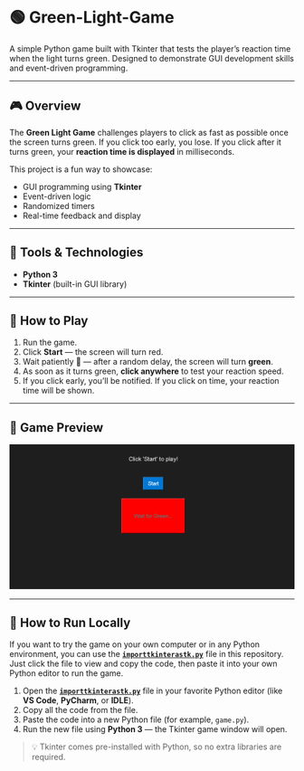 # 🟢 Green-Light-Game

A simple Python game built with Tkinter that tests the player’s reaction time when the light turns green. Designed to demonstrate GUI development skills and event-driven programming.

---

## 🎮 Overview

The **Green Light Game** challenges players to click as fast as possible once the screen turns green. If you click too early, you lose. If you click after it turns green, your **reaction time is displayed** in milliseconds.

This project is a fun way to showcase:
- GUI programming using **Tkinter**
- Event-driven logic
- Randomized timers
- Real-time feedback and display

---

## 🧰 Tools & Technologies

- **Python 3**
- **Tkinter** (built-in GUI library)

---

## 📝 How to Play

1. Run the game.  
2. Click **Start** — the screen will turn red.  
3. Wait patiently 👀 — after a random delay, the screen will turn **green**.  
4. As soon as it turns green, **click anywhere** to test your reaction speed.  
5. If you click early, you’ll be notified. If you click on time, your reaction time will be shown.

---

## 📸 Game Preview

![Game Preview](Capture.PNG)

---

## 🚀 How to Run Locally

If you want to try the game on your own computer or in any Python environment, you can use the [**`importtkinterastk.py`**](importtkinterastk.py) file in this repository. Just click the file to view and copy the code, then paste it into your own Python editor to run the game.

1. Open the [**`importtkinterastk.py`**](importtkinterastk.py) file in your favorite Python editor (like **VS Code**, **PyCharm**, or **IDLE**).  
2. Copy all the code from the file.  
3. Paste the code into a new Python file (for example, `game.py`).  
4. Run the new file using **Python 3** — the Tkinter game window will open.  

> 💡 Tkinter comes pre-installed with Python, so no extra libraries are required.

